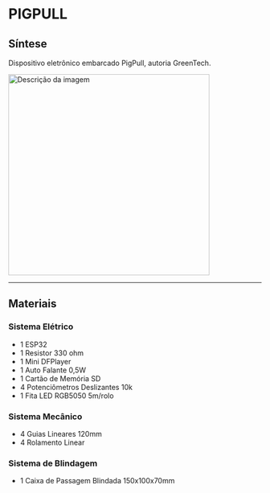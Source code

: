 # PIGPULL #

## Síntese

Dispositivo eletrônico embarcado PigPull, autoria GreenTech.

<img src="(https://github.com/LeoIgreja11/PigPull/blob/main/Logo.jpeg?raw=true)" alt="Descrição da imagem" width="400">

---
## Materiais
### Sistema Elétrico
- 1 ESP32
- 1 Resistor 330 ohm
- 1 Mini DFPlayer
- 1 Auto Falante 0,5W
- 1 Cartão de Memória SD
- 4 Potenciômetros Deslizantes 10k
- 1 Fita LED RGB5050 5m/rolo

### Sistema Mecânico
- 4 Guias Lineares 120mm
- 4 Rolamento Linear

### Sistema de Blindagem
- 1 Caixa de Passagem Blindada 150x100x70mm
